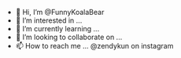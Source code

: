 - 👋 Hi, I’m @FunnyKoalaBear
- 👀 I’m interested in ...
- 🌱 I’m currently learning ...
- 💞️ I’m looking to collaborate on ...
- 📫 How to reach me ... @zendykun on instagram 

<!---
FunnyKoalaBear/FunnyKoalaBear is a ✨ special ✨ repository because its `README.md` (this file) appears on your GitHub profile.
You can click the Preview link to take a look at your changes.
--->
